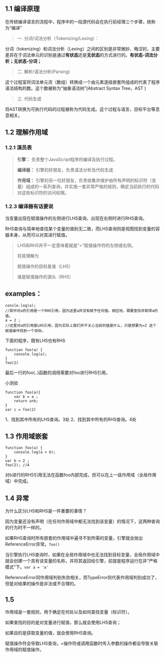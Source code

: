 ## 1.1 编译原理

在传统编译语言的流程中，程序中的一段源代码会在执行前经理三个步骤，统称为“编译”


> 一. 分词/词法分析（Tokenizing/Lexing）：

 分词（tokenizing）和词法分析（Lexing）之间的区别是非常微妙、晦涩的，主要差异在于词法单元的识别是通过**有状态**还是**无状态**的方式进行的。**有状态-词法分析；无状态-分词；**
> 二. 解析/语法分析(Parsing)

这个过程室将词法单元流（数组）转换成一个由元素逐级嵌套所组成的代表了程序语法结构的数。这个数被称为“抽象语法树”(Abstract Syntax Tree，AST )
> 三. 代码生成

将AST转换为可执行代码的过程被称为代码生成。这个过程与语言，目标平台等息息相关。

## 1.2 理解作用域

### 1.2.1 演员表

> **引擎：**
> 负责整个JavaScript程序的编译及执行过程。
> 
> **编译器：**
> 引擎的好朋友，负责语法分析及代码生成
> 
> **作用域：**
> 引擎的另一位好朋友，负责收集并维护由所有声明的标识符（变量）组成的一系列查询，并实施一套非常严格的规则，确定当前执行的代码对这些标识符的访问权限。
	
### 1.2.3 编译器有话要说

当变量出现在赋值操作的左侧进行LHS查询，出现在右侧时进行RHS查询。

RHS查询与简单地查找某个变量的值别无二致，而LHS查询则是视图找到变量的容器本身，从而可以对其进行赋值。

> LHS和RHS并不一定意味着就是“=”赋值操作符的左侧或右侧。
> 
> 将其理解为
> 
> 赋值操作的目标是谁（LHS）
> 
> 谁是赋值操作的源头（RHS）

examples：
---
    consle.log(a);
	//其中对a的引用是一个RHS引用，因为这里a并没有赋予任何值。相应地，需要查找并取得a的值。
	a = 2 ;
	//这里对a的引用是LHS引用，因为实际上我们并不关心当前的值是什么，只是想要为=2 这个赋值操作找到一个目标。

下面的程序，既有LHS也有RHS

    function foo(a) {
    	console.log(a);
    }
    foo(2)

最后一行的foo(..)函数的调用需要对foo进行RHS引用，

小测验

    function foo(a){
    	var b = a ;
    	return a+b;
    }
    var c = foo(2)

1、找到其中所有的LHS查询。3处
2、找到其中所有的RHS查询。4处


## 1.3 作用域嵌套

    function foo(a) {
    	console.log(a + b);
    }
	var b = 2 ;
	foo(2); //4 

对b进行的RHS引用无法在函数foo内部完成，但可以在上一级作用域（全局作用域）中完成。


## 1.4 异常

为什么区分LHS和RHS是一件重要的事情？

因为变量还没有声明（在任何作用域中都无法找到该变量）的情况下，这两种查询的行为时不一样的。

如果RHS查询时所有嵌套的作用域中遍寻不到所需的变量，引擎就会抛出ReferenceError异常。`foo()`

当引擎执行LHS查询时，如果在全局作用域中也无法找到目标变量，全局作用域中就会创建一个具有该变量的名称，并将其返回给引擎，前提是程序运行在非“严格模式”下。`var a = 'a'`

ReferenceError同作用域判别失败相关，而TypeError则代表作用域判别成功了，但是对结果的操作是非法或不合理的。

## 1.5

作用域是一套规则，用于确定在何处以及如何查找变量（标识符）。

如果查找的目的是对变量进行赋值，那么就会使用LHS查询；

如果目的是获取变量的值，就会使用RHS查询。

赋值操作符会导致LHS查询，=操作符或调用函数时传入参数的操作都会导致关联作用域的赋值操作。


